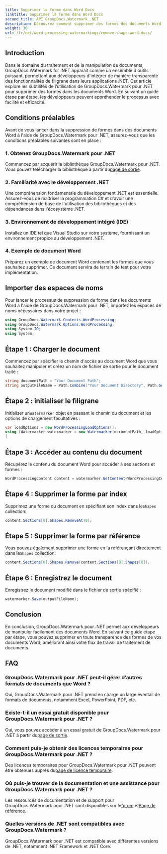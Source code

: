 ```yaml
---
title: Supprimer la forme dans Word Docs
linktitle: Supprimer la forme dans Word Docs
second_title: API GroupDocs.Watermark .NET
description: Découvrez comment supprimer des formes des documents Word à l’aide de GroupDocs.Watermark pour .NET. Manipulation de documents simple, efficace et puissante.
weight: 30
url: /fr/net/word-processing-watermarkings/remove-shape-word-docs/
---
```

## Introduction
Dans le domaine du traitement et de la manipulation de documents, GroupDocs.Watermark for .NET apparaît comme un ensemble d'outils puissant, permettant aux développeurs d'intégrer de manière transparente des fonctionnalités de filigrane dans leurs applications .NET. Cet article explore les subtilités de l’utilisation de GroupDocs.Watermark pour .NET pour supprimer des formes dans les documents Word. En suivant un guide étape par étape, les développeurs peuvent appréhender le processus avec facilité et efficacité.
## Conditions préalables
Avant de vous lancer dans la suppression de formes dans des documents Word à l'aide de GroupDocs.Watermark pour .NET, assurez-vous que les conditions préalables suivantes sont en place :
### 1. Obtenez GroupDocs.Watermark pour .NET
 Commencez par acquérir la bibliothèque GroupDocs.Watermark pour .NET. Vous pouvez télécharger la bibliothèque à partir du[page de sortie](https://releases.groupdocs.com/Watermark/net/).
### 2. Familiarité avec le développement .NET
Une compréhension fondamentale du développement .NET est essentielle. Assurez-vous de maîtriser la programmation C# et d'avoir une compréhension de base de l'utilisation des bibliothèques et des dépendances dans l'écosystème .NET.
### 3. Environnement de développement intégré (IDE)
Installez un IDE tel que Visual Studio sur votre système, fournissant un environnement propice au développement .NET. 
### 4. Exemple de document Word
Préparez un exemple de document Word contenant les formes que vous souhaitez supprimer. Ce document servira de terrain de test pour votre implémentation.

## Importer des espaces de noms
Pour lancer le processus de suppression de forme dans les documents Word à l'aide de GroupDocs.Watermark pour .NET, importez les espaces de noms nécessaires dans votre projet :
```csharp
using GroupDocs.Watermark.Contents.WordProcessing;
using GroupDocs.Watermark.Options.WordProcessing;
using System.IO;
using System;
```
## Étape 1 : Charger le document
Commencez par spécifier le chemin d'accès au document Word que vous souhaitez manipuler et créez un nom de fichier de sortie pour le document traité :
```csharp
string documentPath = "Your Document Path";
string outputFileName = Path.Combine("Your Document Directory", Path.GetFileName(documentPath));
```
## Étape 2 : initialiser le filigrane
 Initialiser un`Watermarker` objet en passant le chemin du document et les options de chargement facultatives :
```csharp
var loadOptions = new WordProcessingLoadOptions();
using (Watermarker watermarker = new Watermarker(documentPath, loadOptions))
{
```
## Étape 3 : Accéder au contenu du document
Récupérez le contenu du document Word pour accéder à ses sections et formes :
```csharp
WordProcessingContent content = watermarker.GetContent<WordProcessingContent>();
```
## Étape 4 : Supprimer la forme par index
 Supprimez une forme du document en spécifiant son index dans le`Shapes` collection:
```csharp
content.Sections[0].Shapes.RemoveAt(0);
```
## Étape 5 : Supprimer la forme par référence
 Vous pouvez également supprimer une forme en la référençant directement dans le`Shapes` collection:
```csharp
content.Sections[0].Shapes.Remove(content.Sections[0].Shapes[0]);
```
## Étape 6 : Enregistrez le document
Enregistrez le document modifié dans le fichier de sortie spécifié :
```csharp
watermarker.Save(outputFileName);
```

## Conclusion
En conclusion, GroupDocs.Watermark pour .NET permet aux développeurs de manipuler facilement des documents Word. En suivant ce guide étape par étape, vous pouvez supprimer en toute transparence des formes de vos documents Word, améliorant ainsi votre flux de travail de traitement de documents.
## FAQ
### GroupDocs.Watermark pour .NET peut-il gérer d’autres formats de documents que Word ?
Oui, GroupDocs.Watermark pour .NET prend en charge un large éventail de formats de documents, notamment Excel, PowerPoint, PDF, etc.
### Existe-t-il un essai gratuit disponible pour GroupDocs.Watermark pour .NET ?
 Oui, vous pouvez accéder à un essai gratuit de GroupDocs.Watermark pour .NET à partir du[page de sortie](https://releases.groupdocs.com/).
### Comment puis-je obtenir des licences temporaires pour GroupDocs.Watermark pour .NET ?
 Des licences temporaires pour GroupDocs.Watermark pour .NET peuvent être obtenues auprès du[page de licence temporaire](https://purchase.groupdocs.com/temporary-license/).
### Où puis-je trouver de la documentation et une assistance pour GroupDocs.Watermark pour .NET ?
 Les ressources de documentation et de support pour GroupDocs.Watermark pour .NET sont disponibles sur le[forum](https://forum.groupdocs.com/c/watermark/19) et[Page de référence](https://tutorials.groupdocs.com/Watermark/net/).
### Quelles versions de .NET sont compatibles avec GroupDocs.Watermark ?
GroupDocs.Watermark pour .NET est compatible avec différentes versions de .NET, notamment .NET Framework et .NET Core.